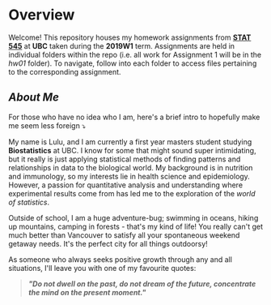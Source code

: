 # Overview

Welcome! This repository houses my homework assignments from **[STAT 545](https://stat545.stat.ubc.ca/)** at **UBC** taken during the **2019W1** term. Assignments are held in individual folders within the repo (i.e. all work for Assignment 1 will be in the *hw01* folder). To navigate, follow into each folder to access files pertaining to the corresponding assignment.



## _About Me_

For those who have no idea who I am, here's a brief intro to hopefully make me seem less foreign :arrow_heading_down:

My name is Lulu, and I am currently a first year masters student studying **Biostatistics** at UBC. I know for some that might sound super intimidating, but it really is just applying statistical methods of finding patterns and relationships in data to the biological world. My background is in nutrition and immunology, so my interests lie in health science and epidemiology. However, a passion for quantitative analysis and understanding where experimental results come from has led me to the exploration of the *world of statistics*. 

Outside of school, I am a huge adventure-bug; swimming in oceans, hiking up mountains, camping in forests - that's my kind of life! You really can't get much better than Vancouver to satisfy all your spontaneous weekend getaway needs. It's the perfect city for all things outdoorsy!

As someone who always seeks positive growth through any and all situations, I'll leave you with one of my favourite quotes: 
> **_"Do not dwell on the past, do not dream of the future, concentrate the mind on the present moment."_**
